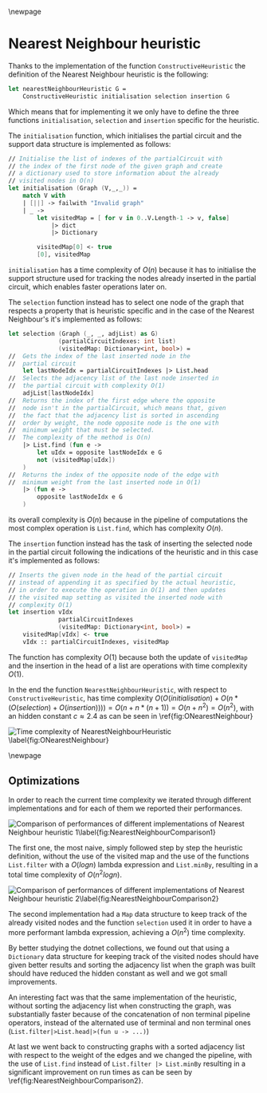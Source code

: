 \newpage

# Nearest Neighbour heuristic

Thanks to the implementation of the function `ConstructiveHeuristic` the 
definition of the Nearest Neighbour heuristic is the following:

```fsharp
let nearestNeighbourHeuristic G = 
    ConstructiveHeuristic initialisation selection insertion G
```

Which means that for implementing it we only have to define the three 
functions `initialisation`, `selection` and `insertion` specific for the 
heuristic.

The `initialisation` function, which initialises the 
partial circuit and the support data structure is implemented as follows:

```fsharp
// Initialise the list of indexes of the partialCircuit with 
// the index of the first node of the given graph and create 
// a dictionary used to store information about the already 
// visited nodes in O(n)
let initialisation (Graph (V,_,_)) =
    match V with
    | [||] -> failwith "Invalid graph"
    | _ ->
        let visitedMap = [ for v in 0..V.Length-1 -> v, false] 
            |> dict 
            |> Dictionary

        visitedMap[0] <- true
        [0], visitedMap
```

`initialisation` has a time complexity of $O(n)$ because it has to initialise 
the support structure used for tracking the nodes already inserted in the 
partial circuit, which enables faster operations later on.

The `selection` function instead has to select one node of the graph that 
respects a property that is heuristic specific and in the case of the Nearest 
Neighbour's it's implemented as follows:

```fsharp
let selection (Graph (_, _, adjList) as G) 
              (partialCircuitIndexes: int list) 
              (visitedMap: Dictionary<int, bool>) =
//  Gets the index of the last inserted node in the 
//  partial circuit
    let lastNodeIdx = partialCircuitIndexes |> List.head
//  Selects the adjacency list of the last node inserted in 
//  the partial circuit with complexity O(1)
    adjList[lastNodeIdx]
//  Returns the index of the first edge where the opposite 
//  node isn't in the partialCircuit, which means that, given 
//  the fact that the adjacency list is sorted in ascending 
//  order by weight, the node opposite node is the one with
//  minimum weight that must be selected.
//  The complexity of the method is O(n)
    |> List.find (fun e ->
        let uIdx = opposite lastNodeIdx e G
        not (visitedMap[uIdx])
    )
//  Returns the index of the opposite node of the edge with 
//  minimum weight from the last inserted node in O(1)
    |> (fun e ->
        opposite lastNodeIdx e G
    )
```

its overall complexity is $O(n)$ because in the pipeline of computations the 
most complex operation is `List.find`, which has complexity $O(n)$.

The `insertion` function instead has the task of inserting the selected node 
in the partial circuit following the indications of the heuristic and in this 
case it's implemented as follows:

```fsharp
// Inserts the given node in the head of the partial circuit 
// instead of appending it as specified by the actual heuristic, 
// in order to execute the operation in O(1) and then updates 
// the visited map setting as visited the inserted node with 
// complexity O(1)
let insertion vIdx 
              partialCircuitIndexes 
              (visitedMap: Dictionary<int, bool>) =
    visitedMap[vIdx] <- true
    vIdx :: partialCircuitIndexes, visitedMap
```

The function has complexity $O(1)$ because both the update of `visitedMap` 
and the insertion in the head of a list are operations with time complexity 
$O(1)$.

In the end the function `NearestNeighbourHeuristic`, with respect to 
`ConstructiveHeuristic`, has time complexity 
$O(O(initialisation) + O(n * (O(selection) + O(insertion)))) = O(n + n*(n+1)) 
= O(n + n^2) = O(n^2)$, with an hidden constant $c\approx 2.4$ as can be seen 
in \ref{fig:ONearestNeighbour} 

![Time complexity of NearestNeighbourHeuristic \label{fig:ONearestNeighbour}](img/ONearestNeighbour.png)

\newpage

## Optimizations

In order to reach the current time complexity we iterated through different 
implementations and for each of them we reported their performances.

![Comparison of performances of different implementations of Nearest Neighbour heuristic 1\label{fig:NearestNeighbourComparison1}](img/NNComparison1.png)

The first one, the most naive, simply followed step by step the heuristic 
definition, without the use of the visited map and the use of the functions 
`List.filter` with a $O(log n)$ lambda expression and `List.minBy`, resulting 
in a total time complexity of $O(n^2 log n)$.

![Comparison of performances of different implementations of Nearest Neighbour heuristic 2\label{fig:NearestNeighbourComparison2}](img/NNComparison2.png)

The second implementation had a `Map` data structure to keep track of the 
already visited nodes and the function `selection` used it in order to have a 
more performant lambda expression, achieving a $O(n^2)$ time complexity.

By better studying the dotnet collections, we found out that using a 
`Dictionary` data structure for keeping track of the visited nodes should have 
given better results and sorting the adjacency list when the graph was built 
should have reduced the hidden constant as well and we got small improvements.

An interesting fact was that the same implementation of the heuristic, without 
sorting the adjacency list when constructing the graph, was substantially 
faster because of the concatenation of non terminal pipeline operators, 
instead of the alternated use of terminal and non terminal ones (`List.filter|>List.head|>(fun u -> ...)`)

At last we went back to constructing graphs with a sorted adjacency list with 
respect to the weight of the edges and we changed the pipeline, with the use of 
`List.find` instead of `List.filter |> List.minBy` resulting in a significant 
improvement on run times as can be seen by \ref{fig:NearestNeighbourComparison2}.
